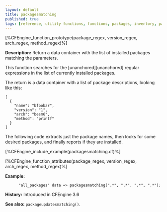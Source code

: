 ```yaml
---
layout: default
title: packagesmatching
published: true
tags: [reference, utility functions, functions, packages, inventory, packagesmatching]
---
```


[%CFEngine_function_prototype(package_regex, version_regex, arch_regex, method_regex)%]

**Description:** Return a data container with the list of installed packages matching the parameters.

This function searches for the [unanchored][unanchored] regular expressions in 
the list of currently installed packages.

The return is a data container with a list of package descriptions, looking like this:

```
[
  {
    "name": "bfoobar",
    "version": "1",
    "arch": "besm6",
    "method": "printf"
  }
]
```

The following code extracts just the package names, then looks for
some desired packages, and finally reports if they are installed.

[%CFEngine_include_example(packagesmatching.cf)%]

[%CFEngine_function_attributes(package_regex, version_regex, arch_regex, method_regex)%]

**Example:**  

```cf3
      "all_packages" data => packagesmatching(".*", ".*", ".*", ".*");
```

**History:** Introduced in CFEngine 3.6

**See also:** `packageupdatesmatching()`.
